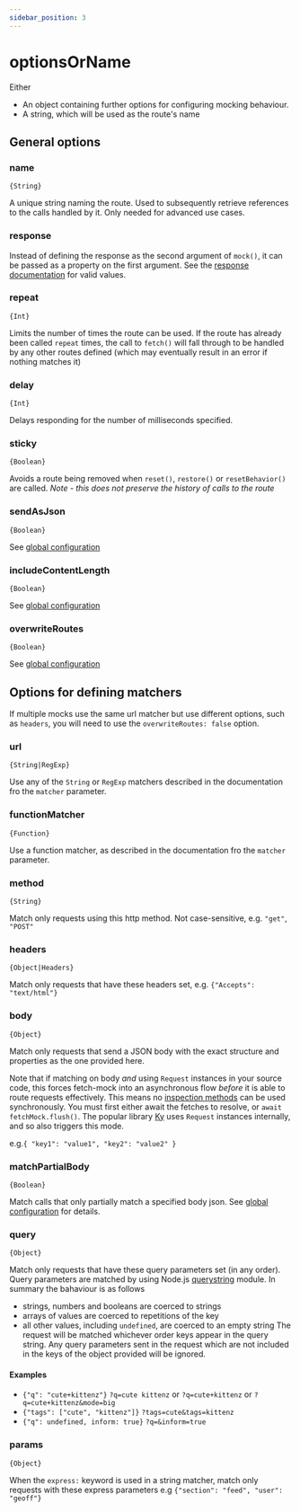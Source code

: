 ```yaml
---
sidebar_position: 3
---
```


# optionsOrName

Either

- An object containing further options for configuring mocking behaviour.
- A string, which will be used as the route's name

## General options

### name

`{String}`

A unique string naming the route. Used to subsequently retrieve references to the calls handled by it. Only needed for advanced use cases.

### response

Instead of defining the response as the second argument of `mock()`, it can be passed as a property on the first argument. See the [response documentation](/fetch-mock/docs/legacy-api/API/Mocking/Parameters/response) for valid values.

### repeat

`{Int}`

Limits the number of times the route can be used. If the route has already been called `repeat` times, the call to `fetch()` will fall through to be handled by any other routes defined (which may eventually result in an error if nothing matches it)

### delay

`{Int}`

Delays responding for the number of milliseconds specified.

### sticky

`{Boolean}`

Avoids a route being removed when `reset()`, `restore()` or `resetBehavior()` are called. _Note - this does not preserve the history of calls to the route_

### sendAsJson

`{Boolean}`

See [global configuration](/fetch-mock/docs/legacy-api/Usage/configuration)

### includeContentLength

`{Boolean}`

See [global configuration](/fetch-mock/docs/legacy-api/Usage/configuration)

### overwriteRoutes

`{Boolean}`

See [global configuration](/fetch-mock/docs/legacy-api/Usage/configuration)

## Options for defining matchers

If multiple mocks use the same url matcher but use different options, such as `headers`, you will need to use the `overwriteRoutes: false` option.

### url

`{String|RegExp}`

Use any of the `String` or `RegExp` matchers described in the documentation fro the `matcher` parameter.

### functionMatcher

`{Function}`

Use a function matcher, as described in the documentation fro the `matcher` parameter.

### method

`{String}`

Match only requests using this http method. Not case-sensitive, e.g. `"get"`, `"POST"`

### headers

`{Object|Headers}`

Match only requests that have these headers set, e.g. `{"Accepts": "text/html"}`

### body

`{Object}`

Match only requests that send a JSON body with the exact structure and properties as the one provided here.

Note that if matching on body _and_ using `Request` instances in your source code, this forces fetch-mock into an asynchronous flow _before_ it is able to route requests effectively. This means no [inspection methods](/fetch-mock/docs/legacy-api/API/Inspection/inspecting-calls) can be used synchronously. You must first either await the fetches to resolve, or `await fetchMock.flush()`. The popular library [Ky](https://github.com/sindresorhus/ky) uses `Request` instances internally, and so also triggers this mode.

e.g.`{ "key1": "value1", "key2": "value2" }`

### matchPartialBody

`{Boolean}`

Match calls that only partially match a specified body json. See [global configuration](/fetch-mock/docs/legacy-api/Usage/configuration) for details.

### query

`{Object}`

Match only requests that have these query parameters set (in any order). Query parameters are matched by using Node.js [querystring](https://nodejs.org/api/querystring.html) module. In summary the bahaviour is as follows

- strings, numbers and booleans are coerced to strings
- arrays of values are coerced to repetitions of the key
- all other values, including `undefined`, are coerced to an empty string
  The request will be matched whichever order keys appear in the query string.
  Any query parameters sent in the request which are not included in the keys of the object provided will be ignored.

#### Examples

- `{"q": "cute+kittenz"}` `?q=cute kittenz` or `?q=cute+kittenz` or `?q=cute+kittenz&mode=big`
- `{"tags": ["cute", "kittenz"]}` `?tags=cute&tags=kittenz`
- `{"q": undefined, inform: true}` `?q=&inform=true`

### params

`{Object}`

When the `express:` keyword is used in a string matcher, match only requests with these express parameters e.g `{"section": "feed", "user": "geoff"}`
